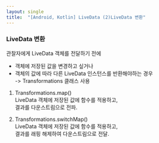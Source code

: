 ```yaml
---
layout: single
title:  "[Android, Kotlin] LiveData (2)LiveData 변환"
---
```


### LiveData 변환   
관찰자에게 LiveData 객체를 전달하기 전에   
- 객체에 저장된 값을 변경하고 싶거나   
- 객체의 값에 따라 다른 LiveData 인스턴스를 반환해야하는 경우   
-> Transformations 클래스 사용   
   
1. Transformations.map()   
LiveData 객체에 저장된 값에 함수를 적용하고,   
결과를 다운스트림으로 전파.   
   
2. Transformations.switchMap()   
LiveData 객체에 저장된 값에 함수를 적용하고,   
결과를 래핑 해제하여 다운스트림으로 전달.   
   
